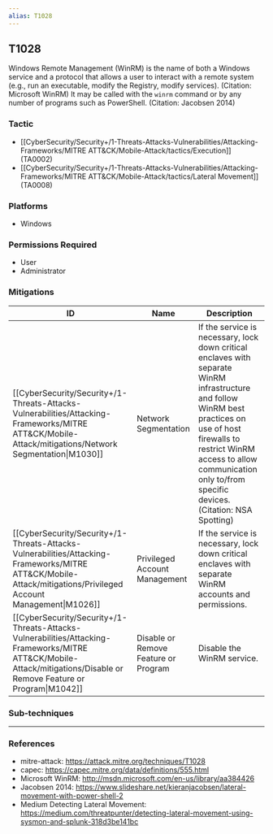 ```yaml
---
alias: T1028
---
```


## T1028

Windows Remote Management (WinRM) is the name of both a Windows service and a protocol that allows a user to interact with a remote system (e.g., run an executable, modify the Registry, modify services). (Citation: Microsoft WinRM) It may be called with the <code>winrm</code> command or by any number of programs such as PowerShell. (Citation: Jacobsen 2014)


### Tactic
- [[CyberSecurity/Security+/1-Threats-Attacks-Vulnerabilities/Attacking-Frameworks/MITRE ATT&CK/Mobile-Attack/tactics/Execution]] (TA0002)
- [[CyberSecurity/Security+/1-Threats-Attacks-Vulnerabilities/Attacking-Frameworks/MITRE ATT&CK/Mobile-Attack/tactics/Lateral Movement]] (TA0008)

### Platforms
- Windows

### Permissions Required
- User
- Administrator

### Mitigations

| ID | Name | Description |
| --- | --- | --- |
| [[CyberSecurity/Security+/1-Threats-Attacks-Vulnerabilities/Attacking-Frameworks/MITRE ATT&CK/Mobile-Attack/mitigations/Network Segmentation\|M1030]] | Network Segmentation | If the service is necessary, lock down critical enclaves with separate WinRM infrastructure and follow WinRM best practices on use of host firewalls to restrict WinRM access to allow communication only to/from specific devices. (Citation: NSA Spotting) |
| [[CyberSecurity/Security+/1-Threats-Attacks-Vulnerabilities/Attacking-Frameworks/MITRE ATT&CK/Mobile-Attack/mitigations/Privileged Account Management\|M1026]] | Privileged Account Management | If the service is necessary, lock down critical enclaves with separate WinRM accounts and permissions. |
| [[CyberSecurity/Security+/1-Threats-Attacks-Vulnerabilities/Attacking-Frameworks/MITRE ATT&CK/Mobile-Attack/mitigations/Disable or Remove Feature or Program\|M1042]] | Disable or Remove Feature or Program | Disable the WinRM service. |

### Sub-techniques


---
### References

- mitre-attack: https://attack.mitre.org/techniques/T1028
- capec: https://capec.mitre.org/data/definitions/555.html
- Microsoft WinRM: http://msdn.microsoft.com/en-us/library/aa384426
- Jacobsen 2014: https://www.slideshare.net/kieranjacobsen/lateral-movement-with-power-shell-2
- Medium Detecting Lateral Movement: https://medium.com/threatpunter/detecting-lateral-movement-using-sysmon-and-splunk-318d3be141bc
